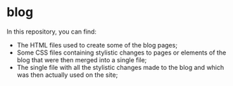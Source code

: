# blog
In this repository, you can find:
- The HTML files used to create some of the blog pages;
- Some CSS files containing stylistic changes to pages or elements of the blog that were then merged into a single file;
- The single file with all the stylistic changes made to the blog and which was then actually used on the site;
